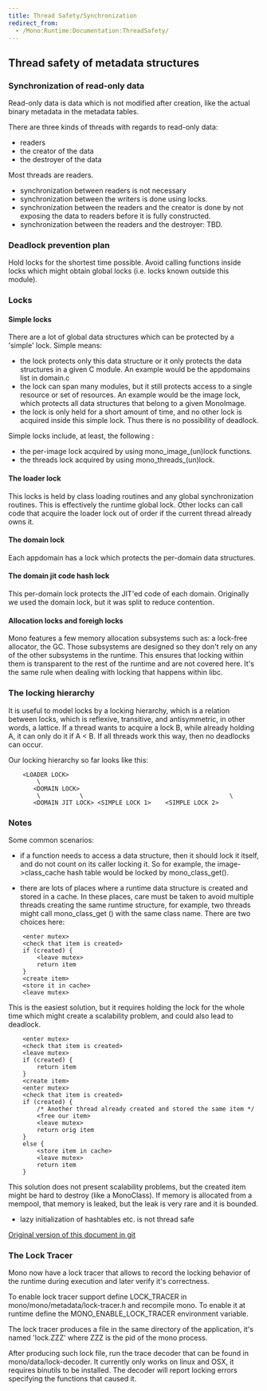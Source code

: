 ```yaml
---
title: Thread Safety/Synchronization
redirect_from:
  - /Mono:Runtime:Documentation:ThreadSafety/
---
```


Thread safety of metadata structures
------------------------------------

### Synchronization of read-only data

Read-only data is data which is not modified after creation, like the actual binary metadata in the metadata tables.

There are three kinds of threads with regards to read-only data:

-   readers
-   the creator of the data
-   the destroyer of the data

Most threads are readers.

-   synchronization between readers is not necessary
-   synchronization between the writers is done using locks.
-   synchronization between the readers and the creator is done by not exposing the data to readers before it is fully constructed.
-   synchronization between the readers and the destroyer: TBD.

### Deadlock prevention plan

Hold locks for the shortest time possible. Avoid calling functions inside locks which might obtain global locks (i.e. locks known outside this module).

### Locks

#### Simple locks

There are a lot of global data structures which can be protected by a 'simple' lock. Simple means:

-   the lock protects only this data structure or it only protects the data structures in a given C module. An example would be the appdomains list in domain.c
-   the lock can span many modules, but it still protects access to a single resource or set of resources. An example would be the image lock, which protects all data structures that belong to a given MonoImage.
-   the lock is only held for a short amount of time, and no other lock is acquired inside this simple lock. Thus there is no possibility of deadlock.

Simple locks include, at least, the following :

-   the per-image lock acquired by using mono_image_(un)lock functions.
-   the threads lock acquired by using mono_threads_(un)lock.

#### The loader lock

This locks is held by class loading routines and any global synchronization routines. This is effectively the runtime global lock. Other locks can call code that acquire the loader lock out of order if the current thread already owns it.

#### The domain lock

Each appdomain has a lock which protects the per-domain data structures.

#### The domain jit code hash lock

This per-domain lock protects the JIT'ed code of each domain. Originally we used the domain lock, but it was split to reduce contention.

#### Allocation locks and foreigh locks

Mono features a few memory allocation subsystems such as: a lock-free allocator, the GC. Those subsystems are designed so they don't rely on any of the other subsystems in the runtime. This ensures that locking within them is transparent to the rest of the runtime and are not covered here. It's the same rule  when dealing with locking that happens within libc.


### The locking hierarchy

It is useful to model locks by a locking hierarchy, which is a relation between locks, which is reflexive, transitive, and antisymmetric, in other words, a lattice. If a thread wants to acquire a lock B, while already holding A, it can only do it if A \< B. If all threads work this way, then no deadlocks can occur.

Our locking hierarchy so far looks like this:

        <LOADER LOCK>
            \
           <DOMAIN LOCK>
            \           \                                         \
           <DOMAIN JIT LOCK> <SIMPLE LOCK 1>    <SIMPLE LOCK 2>

### Notes

Some common scenarios:

-   if a function needs to access a data structure, then it should lock it itself, and do not count on its caller locking it. So for example, the image-\>class_cache hash table would be locked by mono_class_get().

-   there are lots of places where a runtime data structure is created and stored in a cache. In these places, care must be taken to avoid multiple threads creating the same runtime structure, for example, two threads might call mono_class_get () with the same class name. There are two choices here:

<!-- -->

        <enter mutex>
        <check that item is created>
        if (created) {
            <leave mutex>
            return item
        }
        <create item>
        <store it in cache>
        <leave mutex>

This is the easiest solution, but it requires holding the lock for the whole time which might create a scalability problem, and could also lead to deadlock.

        <enter mutex>
        <check that item is created>
        <leave mutex>
        if (created) {
            return item
        }
        <create item>
        <enter mutex>
        <check that item is created>
        if (created) {
            /* Another thread already created and stored the same item */
            <free our item>
            <leave mutex>
            return orig item
        }
        else {
            <store item in cache>
            <leave mutex>
            return item
        }

This solution does not present scalability problems, but the created item might be hard to destroy (like a MonoClass). If memory is allocated from a mempool, that memory is leaked, but the leak is very rare and it is bounded.

-   lazy initialization of hashtables etc. is not thread safe

[Original version of this document in git](https://github.com/mono/mono/blob/8f91e420d7fbbab7da758e57160d1d762129f38a/docs/thread-safety.txt)

### The Lock Tracer

Mono now have a lock tracer that allows to record the locking behavior of the runtime during execution and later verify it's correctness.

To enable lock tracer support define LOCK_TRACER in mono/mono/metadata/lock-tracer.h and recompile mono. To enable it at runtime define the MONO_ENABLE_LOCK_TRACER environment variable.

The lock tracer produces a file in the same directory of the application, it's named 'lock.ZZZ' where ZZZ is the pid of the mono process.

After producing such lock file, run the trace decoder that can be found in mono/data/lock-decoder. It currently only works on linux and OSX, it requires binutils to be installed. The decoder will report locking errors specifying the functions that caused it.
